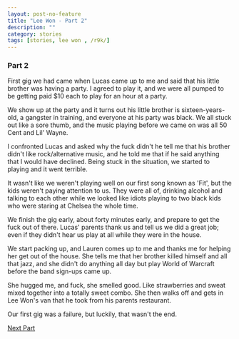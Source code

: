 ```yaml
---
layout: post-no-feature
title: "Lee Won - Part 2"
description: ""
category: stories
tags: [stories, lee won , /r9k/]
---
```


### Part 2
First gig we had came when Lucas came up to me and said that his little brother was having a party. I agreed to play it, and we were all pumped to be getting paid $10 each to play for an hour at a party.

We show up at the party and it turns out his little brother is sixteen-years-old, a gangster in training, and everyone at his party was black. We all stuck out like a sore thumb, and the music playing before we came on was all 50 Cent and Lil' Wayne.

I confronted Lucas and asked why the fuck didn't he tell me that his brother didn't like rock/alternative music, and he told me that if he said anything that I would have declined. Being stuck in the situation, we started to playing and it went terrible.

It wasn't like we weren't playing well on our first song known as 'Fit', but the kids weren't paying attention to us. They were all of, drinking alcohol and talking to each other while we looked like idiots playing to two black kids who were staring at Chelsea the whole time.

We finish the gig early, about forty minutes early, and prepare to get the fuck out of there. Lucas' parents thank us and tell us we did a great job; even if they didn't hear us play at all while they were in the house.

We start packing up, and Lauren comes up to me and thanks me for helping her get out of the house. She tells me that her brother killed himself and all that jazz, and she didn't do anything all day but play World of Warcraft before the band sign-ups came up.

She hugged me, and fuck, she smelled good. Like strawberries and sweat mixed together into a totally sweet combo. She then walks off and gets in Lee Won's van that he took from his parents restaurant.

Our first gig was a failure, but luckily, that wasn't the end.



[Next Part](/stories/lee-won/003.html)